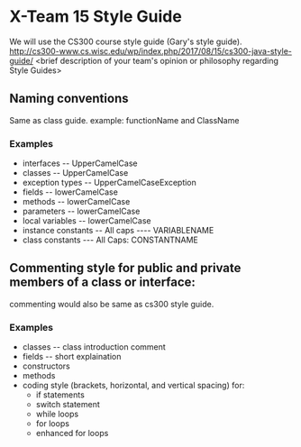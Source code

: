 # X-Team 15 Style Guide
We will use the CS300 course style guide (Gary's style guide).  http://cs300-www.cs.wisc.edu/wp/index.php/2017/08/15/cs300-java-style-guide/
<brief description of your team's opinion or philosophy regarding Style Guides>

## Naming conventions
Same as class guide.
example:
functionName and ClassName
### Examples
* interfaces -- UpperCamelCase
* classes -- UpperCamelCase
* exception types -- UpperCamelCaseException
* fields -- lowerCamelCase
* methods   -- lowerCamelCase
* parameters   -- lowerCamelCase
* local variables  -- lowerCamelCase
* instance constants  -- All caps ---- VARIABLENAME
* class constants   --- All Caps: CONSTANTNAME

## Commenting style for public and private members of a class or interface:

commenting would also be same as cs300 style guide. 

### Examples

* classes   -- class introduction comment
* fields   -- short explaination
* constructors  
* methods
* coding style (brackets, horizontal, and vertical spacing) for:
  * if statements
  * switch statement
  * while loops
  * for loops
  * enhanced for loops

